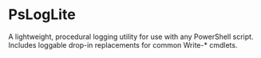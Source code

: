 # PsLogLite
A lightweight, procedural logging utility for use with any PowerShell script. Includes loggable drop-in replacements for common Write-* cmdlets.
